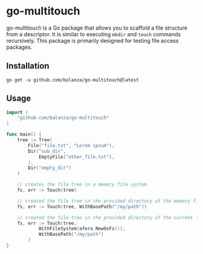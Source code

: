 # go-multitouch

go-multitouch is a Go package that allows you to scaffold a file structure from a descriptor. It is similar to executing `mkdir` and `touch` commands recursively. This package is primarily designed for testing file access packages.

## Installation

```
go get -u github.com/balanza/go-multitouch@latest
```

## Usage

```go
import (
    "github.com/balanza/go-multitouch"
)

func main() {
	tree := Tree(
		File("file.txt", "Lorem ipsum"),
		Dir("sub_dir", 
			EmptyFile("other_file.txt"),
		),
		Dir("empty_dir")
	)

	// creates the file tree in a memory file system
	fs, err := Touch(tree)

	// created the file tree in the provided directory of the memory file system
	fs, err := Touch(tree, WithBasePath("/my/path"))

	// created the file tree in the provided directory of the current file system
	fs, err := Touch(tree,
			WithFileSystem(afero.NewOsFs()),
			WithBasePath("/my/path")
		)
}
```
